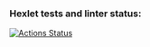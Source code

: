### Hexlet tests and linter status:
[![Actions Status](https://github.com/AlexAven/frontend-project-44/actions/workflows/hexlet-check.yml/badge.svg)](https://github.com/AlexAven/frontend-project-44/actions)